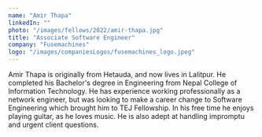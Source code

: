 ```yaml
---
name: "Amir Thapa"
linkedIn: ""
photo: "/images/fellows/2022/amir-thapa.jpg"
title: "Associate Software Engineer"
company: "Fusemachines"
logo: "/images/companiesLogos/fusemachines_logo.jpeg"
---
```


Amir Thapa is originally from Hetauda, and now lives in Lalitpur. He completed his Bachelor's degree in Engineering from Nepal College of Information Technology. He has experience working professionally as a network engineer, but was looking to make a career change to Software Engineering which brought him to TEJ Fellowship. In his free time he enjoys playing guitar, as he loves music. He is also adept at handling impromptu and urgent client questions.
